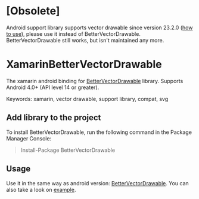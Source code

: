 # [Obsolete]
Android support library supports vector drawable since version 23.2.0 ([how to use](https://medium.com/@chrisbanes/appcompat-v23-2-age-of-the-vectors-91cbafa87c88#.s8ak3guum)), please use it instead of BetterVectorDrawable. BetterVectorDrawable still works, but isn't maintained any more.

# XamarinBetterVectorDrawable
The xamarin android binding for [BetterVectorDrawable](https://github.com/a-student/BetterVectorDrawable) library. Supports Android 4.0+ (API level 14 or greater).

Keywords: xamarin, vector drawable, support library, compat, svg

## Add library to the project
To install BetterVectorDrawable, run the following command in the Package Manager Console:
> Install-Package BetterVectorDrawable

## Usage
Use it in the same way as android version: [BetterVectorDrawable](https://github.com/a-student/BetterVectorDrawable). 
You can also take a look on [example](https://github.com/VysotskiVadim/XamarinBetterVectorDrawable/tree/master/src/XamarinBetterVectorDrawableApp).
